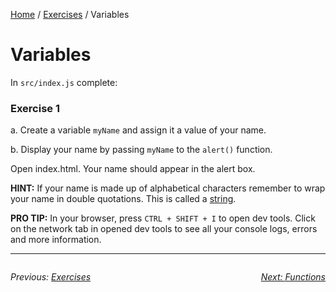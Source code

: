 <a href="/javascript-4-beginners/">Home</a> / <a href="/javascript-4-beginners/Exercises/">Exercises</a> / Variables

# Variables

In `src/index.js` complete:

### Exercise 1

a. Create a variable `myName` and assign it a value of your name.

b. Display your name by passing `myName` to the `alert()` function.

Open index.html. Your name should appear in the alert box.

**HINT:** If your name is made up of alphabetical characters remember to wrap your name in double quotations. This is called a [string](https://www.javascript.com/learn/strings).

**PRO TIP:** In your browser, press `CTRL + SHIFT + I` to open dev tools. Click on the network tab in opened dev tools to see all your console logs, errors and more information.

---
<div style="float: left">

<i>Previous: <a href="./Exercises">Exercises<i>


</div>

<div style="float: right">

<i>Next: <a href="./2%20Functions">Functions<i>


</div>
